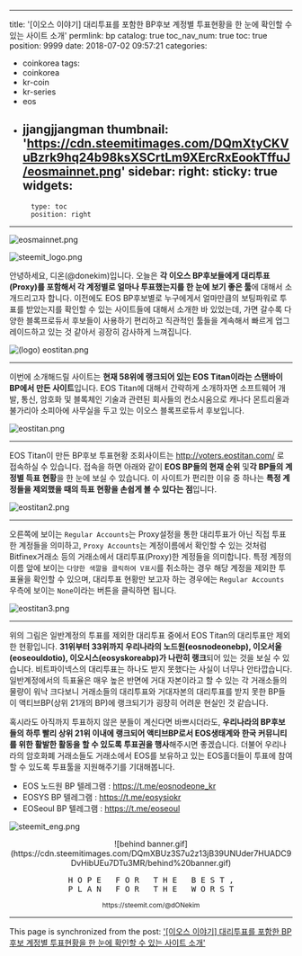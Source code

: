 
---
title: '[이오스 이야기] 대리투표를 포함한 BP후보 계정별 투표현황을 한 눈에 확인할 수 있는 사이트 소개'
permlink: bp
catalog: true
toc_nav_num: true
toc: true
position: 9999
date: 2018-07-02 09:57:21
categories:
- coinkorea
tags:
- coinkorea
- kr-coin
- kr-series
- eos
- jjangjjangman
thumbnail: 'https://cdn.steemitimages.com/DQmXtyCKVuBzrk9hq24b98ksXSCrtLm9XErcRxEookTffuJ/eosmainnet.png'
sidebar:
    right:
        sticky: true
widgets:
    -
        type: toc
        position: right
---


![eosmainnet.png](https://cdn.steemitimages.com/DQmXtyCKVuBzrk9hq24b98ksXSCrtLm9XErcRxEookTffuJ/eosmainnet.png)


![steemit_logo.png](https://cdn.steemitimages.com/DQmaZsenPDf5Qn5nJzDZNkVg1aCQUyXNwqwK1fk8qe4jhKa/steemit_logo.png)



안녕하세요, 디온(@donekim)입니다. 오늘은 **각 이오스 BP후보들에게 대리투표(Proxy)를 포함해서 각 계정별로 얼마나 투표했는지를 한 눈에 보기 좋은 툴**에 대해서 소개드리고자 합니다. 이전에도 EOS BP후보별로 누구에게서 얼마만큼의 보팅파워로 투표를 받았는지를 확인할 수 있는 사이트들에 대해서 소개한 바 있었는데, 가면 갈수록 다양한 블록프로듀서 후보들이 사용하기 편리하고 직관적인 툴들을 계속해서 빠르게 업그레이드하고 있는 것 같아서 굉장히 감사하게 느껴집니다. 

![(logo) eostitan.png](https://cdn.steemitimages.com/DQmVP1ZDZowXrmTA8inT1akr21h9YKCHE98fNzdqHw9ujs2/(logo)%20eostitan.png)

***


 이번에 소개해드릴 사이트는 **현재 58위에 랭크되어 있는 EOS Titan이라는 스탠바이 BP에서 만든 사이트**입니다. EOS Titan에 대해서 간략하게 소개하자면 소프트웨어 개발, 통신, 암호화 및 블록체인 기술과 관련된 회사들의 컨소시움으로 캐나다 몬트리올과 불가리아 소피아에 사무실을 두고 있는 이오스 블록프로듀서 후보입니다.  




![eostitan.png](https://cdn.steemitimages.com/DQmfN44cxsQJyEwM5DuWrPJhqzEskXXZQBCcw6WRmzMVuyh/eostitan.png)


***


EOS Titan이 만든 BP후보 투표현황 조회사이트는 http://voters.eostitan.com/ 로 접속하실 수 있습니다. 접속을 하면 아래와 같이 **EOS BP들의 현재 순위** 및**각 BP들의 계정별 득표 현황**을 한 눈에 보실 수 있습니다. 이 사이트가 편리한 이유 중 하나는 **특정 계정들을 제외했을 때의 득표 현황을 손쉽게 볼 수 있다는 점**입니다. 


![eostitan2.png](https://cdn.steemitimages.com/DQmNc2eVEPAFgFinivf21GcDhyRG1fQoqkWvU4CRtq8oCws/eostitan2.png)

***


오른쪽에 보이는 `Regular Accounts`는 Proxy설정을 통한 대리투표가 아닌 직접 투표한 계정들을 의미하고, `Proxy Accounts`는 계정이름에서 확인할 수 있는 것처럼 Bitfinex거래소 등의 거래소에서 대리투표(Proxy)한 계정들을 의미합니다. 특정 계정의 이름 앞에 보이는 `다양한 색깔을 클릭하여 V표시`를 취소하는 경우 해당 계정을 제외한 투표율을 확인할 수 있으며, 대리투표 현황만 보고자 하는 경우에는 `Regular Accounts` 우측에 보이는 `None`이라는 버튼을 클릭하면 됩니다.

![eostitan3.png](https://cdn.steemitimages.com/DQmNMxHnf4tVNXihm83H8oGbftQJ29rKLkKbeVtoRu2GLgB/eostitan3.png)


***

위의 그림은 일반계정의 투표를 제외한 대리투표 중에서 EOS Titan의 대리투표만 제외한 현황입니다. **31위부터 33위까지 우리나라의 노드원(eosnodeonebp), 이오서울(eoseouldotio), 이오시스(eosyskoreabp)가 나란히 랭크**되어 있는 것을 보실 수 있습니다. 비트파이넥스의 대리투표는 하나도 받지 못했다는 사실이 너무나 안타깝습니다. 일반계정에서의 득표율은 매우 높은 반면에 거대 자본이라고 할 수 있는 각 거래소들의 물량이 워낙 크다보니 거래소들의 대리투표와 거대자본의 대리투표를 받지 못한 BP들이 액티브BP(상위 21개의 BP)에 랭크되기가 굉장히 어려운 현실인 것 같습니다.

혹시라도 아직까지 투표하지 않은 분들이 계신다면 바쁘시더라도, **우리나라의 BP후보들의 하루 빨리 상위 21위 이내에 랭크되어 액티브BP로서 EOS생태계와 한국 커뮤니티를 위한 활발한 활동을 할 수 있도록 투표권을 행사**해주시면 좋겠습니다. 더불어 우리나라의 암호화폐 거래소들도 거래소에서 EOS를 보유하고 있는 EOS홀더들이 투표에 참여할 수 있도록 투표툴을 지원해주기를 기대해봅니다. 



- EOS 노드원 BP 텔레그램 : https://t.me/eosnodeone_kr
- EOSYS BP 텔레그램 : https://t.me/eosysiokr
- EOSeoul BP 텔레그램 : https://t.me/eoseoul




![steemit_eng.png](https://cdn.steemitimages.com/DQmXyvEeNrzp6hFun3B8ho6pRCRnvnNthGA67HH7G5Fe6Gx/steemit_eng.png)

<center>![behind banner.gif](https://cdn.steemitimages.com/DQmXBUz3S7u2z13jB39UNUder7HUADC9DvHibUEu7DTu3MR/behind%20banner.gif)
</center>







<center><pre> H O P E   F O R   T H E   B E S T , 
P L A N   F O R   T H E   W O R S T</pre>
<sub> https://steemit.com/@dONekim</sub></center>

- - -

This page is synchronized from the post: ['[이오스 이야기] 대리투표를 포함한 BP후보 계정별 투표현황을 한 눈에 확인할 수 있는 사이트 소개'](https://steemit.com/@donekim/bp)
